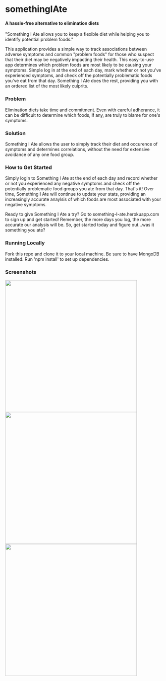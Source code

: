 # somethingIAte
#### A hassle-free alternative to elimination diets

"Something I Ate allows you to keep a flexible diet while helping you to identify potential problem foods."

This application provides a simple way to track associations between adverse symptoms and common "problem foods" for those 
who suspect that their diet may be negatively impacting their health. This easy-to-use app determines which problem 
foods are most likely to be causing your symptoms. Simple log in at the end of each day, mark whether or not you've 
experienced symptoms, and check off the potentially problematic foods you've eat from that day. Something I Ate does 
the rest, providing you with an ordered list of the most likely culprits.

### Problem 
Elimination diets take time and commitment. Even with careful adherance, it can be difficult to determine 
which foods, if any, are truly to blame for one's symptoms.

### Solution 
Something I Ate allows the user to simply track their diet and occurence of symptoms and determines 
correlations, without the need for extensive avoidance of any one food group.

### How to Get Started 
Simply login to Something I Ate at the end of each day and record whether or not you experienced 
any negative symptoms and check off the potentially problematic food groups you ate from that day. That's it! Over time, 
Something I Ate will continue to update your stats, providing an increasingly accurate anaylsis of which foods are most 
associated with your negative symptoms.

Ready to give Something I Ate a try? Go to something-I-ate.herokuapp.com to sign up and get started! Remember, the more 
days you log, the more accurate our analysis will be. So, get started today and figure out...was it something you ate?

### Running Locally
Fork this repo and clone it to your local machine. Be sure to have MongoDB installed. Run 'npm install' to set up dependencies. 

### Screenshots 

<img src="https://cloud.githubusercontent.com/assets/23217560/26075248/96d0d032-3982-11e7-8417-4914e6ac06b6.png" width="425"/>

<img src="https://cloud.githubusercontent.com/assets/23217560/26075242/940d915a-3982-11e7-9ea2-ab9f835d796e.png" width="425"/>

<img src="https://cloud.githubusercontent.com/assets/23217560/26075239/9206050e-3982-11e7-9202-3010d44be1ec.png" width="425"/>




